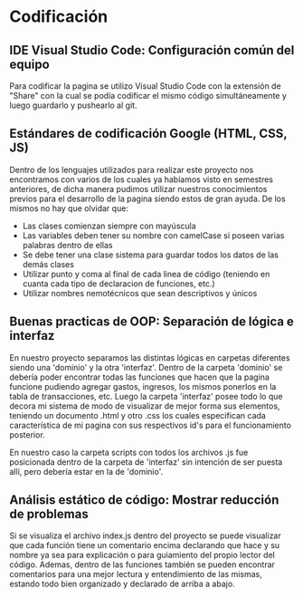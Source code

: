 # Codificación

## IDE Visual Studio Code: Configuración común del equipo

Para codificar la pagina se utilizo Visual Studio Code con la extensión de "Share" con la cual se podía codificar el mismo código simultáneamente y luego guardarlo y pushearlo al git.

## Estándares de codificación Google (HTML, CSS, JS)

Dentro de los lenguajes utilizados para realizar este proyecto nos encontramos con varios de los cuales ya habíamos visto en semestres anteriores, de dicha manera pudimos utilizar nuestros conocimientos previos para el desarrollo de la pagina siendo estos de gran ayuda. De los mismos no hay que olvidar que:

* Las clases comienzan siempre con mayúscula
* Las variables deben tener su nombre con camelCase si poseen varias palabras dentro de ellas
* Se debe tener una clase sistema para guardar todos los datos de las demás clases
* Utilizar punto y coma al final de cada linea de código (teniendo en cuanta cada tipo de declaracion de funciones, etc.)
* Utilizar nombres nemotécnicos que sean descriptivos y únicos

## Buenas practicas de OOP: Separación de lógica e interfaz

En nuestro proyecto separamos las distintas lógicas en carpetas diferentes siendo una 'dominio' y la otra 'interfaz'. Dentro de la carpeta 'dominio' se debería poder encontrar todas las funciones que hacen que la pagina funcione pudiendo agregar gastos, ingresos, los mismos ponerlos en la tabla de transacciones, etc. Luego la carpeta 'interfaz' posee todo lo que decora mi sistema de modo de visualizar de mejor forma sus elementos, teniendo un documento .html y otro .css los cuales especifican cada característica de mi pagina con sus respectivos id's para el funcionamiento posterior.

En nuestro caso la carpeta scripts con todos los archivos .js fue posicionada dentro de la carpeta de 'interfaz' sin intención de ser puesta allí, pero debería estar en la de 'dominio'.

## Análisis estático de código: Mostrar reducción de problemas

Si se visualiza el archivo index.js dentro del proyecto se puede visualizar que cada función tiene un comentario encima declarando que hace y su nombre ya sea para explicación o para guiamiento del propio lector del código. Ademas, dentro de las funciones también se pueden encontrar comentarios para una mejor lectura y entendimiento de las mismas, estando todo bien organizado y declarado de arriba a abajo.

###
